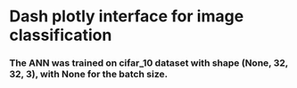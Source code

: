 # Dash plotly interface for image classification

### The ANN was trained on cifar_10 dataset with shape (None, 32, 32, 3), with None for the batch size.
